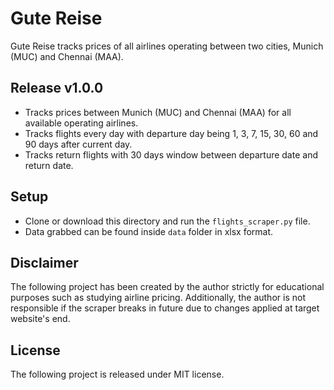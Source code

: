# Gute Reise
Gute Reise tracks prices of all airlines operating between two cities, Munich (MUC) and Chennai (MAA).

## Release v1.0.0

* Tracks prices between Munich (MUC) and Chennai (MAA) for all available operating airlines.
* Tracks flights every day with departure day being 1, 3, 7, 15, 30, 60 and 90 days after current day.
* Tracks return flights with 30 days window between departure date and return date.

## Setup

* Clone or download this directory and run the `flights_scraper.py` file.
* Data grabbed can be found inside `data` folder in xlsx format.

## Disclaimer

The following project has been created by the author strictly for educational purposes such as studying airline pricing. Additionally, the author is not responsible if the scraper breaks in future due to changes applied at target website's end. 

## License

The following project is released under MIT license.